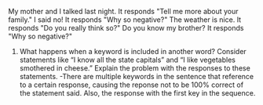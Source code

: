 My mother and I talked last night. It responds "Tell me more about your family."
I said no! It responds "Why so negative?"
The weather is nice. It responds "Do you really think so?"
Do you know my brother? It responds "Why so negative?"

1. What happens when a keyword is included in another word? Consider statements like “I know all the state capitals” and “I like vegetables smothered in cheese.” Explain the problem with the responses to these statements.
-There are multiple keywords in the sentence that reference to a certain response, causing the reponse not to be 100% correct of the statement said. Also, the response with the first key in the sequence.
